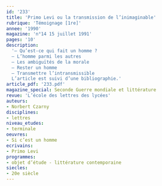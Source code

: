 ```yaml
---
id: '233'
title: 'Primo Levi ou la transmission de l’inimaginable'
rubrique: 'Témoignage [1re]'
annee: '1990'
magazine: 'n°14 15 juillet 1991'
pages: '10'
description: 
  '– Qu’est-ce qui fait un homme ?
  – L’homme parmi les autres
  – Les ambiguïtés de la morale
  – Rester un homme
  – Transmettre l’intransmissible
  L’article est suivi d’une bibliographie.'
article_pdf: '233.pdf'
magazine_special: Seconde Guerre mondiale et littérature
revue: 'L’école des lettres des lycées'
auteurs:
- Norbert Czarny
disciplines:
- lettres
niveau_etudes:
- terminale
oeuvres:
- Si c’est un homme
ecrivains:
- Primo Levi
programmes:
- objet d’étude - littérature contemporaine
siecles:
- 20e siècle
---
```

